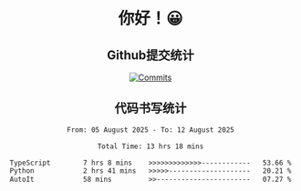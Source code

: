 <div align="center">
<h1>你好！😀</h1>

<h2>Github提交统计</h2>

[![Commits](https://github-readme-stats.ikunshare.com/api?username=ikun0014&include_all_commits=true&locale=cn&show_icons=true&bg_color=0,EC6C6C,FFD479,FFFC79,73FA79,73FDFF,D783FF)](https://github.com/ikun0014)

</div>



<div align="center">
<h2>代码书写统计</h2>
  
<!--START_SECTION:waka-->

```txt
From: 05 August 2025 - To: 12 August 2025

Total Time: 13 hrs 18 mins

TypeScript        7 hrs 8 mins    >>>>>>>>>>>>>------------   53.66 %
Python            2 hrs 41 mins   >>>>>--------------------   20.21 %
AutoIt            58 mins         >>-----------------------   07.27 %
```

<!--END_SECTION:waka-->

</div>
